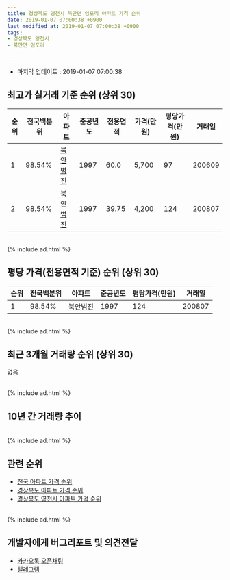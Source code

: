 ```yaml
---
title: 경상북도 영천시 북안면 임포리 아파트 가격 순위
date: 2019-01-07 07:00:38 +0900
last_modified_at: 2019-01-07 07:00:38 +0900
tags:
- 경상북도 영천시
- 북안면 임포리

---
```


* 마지막 업데이트 : 2019-01-07 07:00:38

## 최고가 실거래 기준 순위 (상위 30)


|순위|전국백분위|아파트|준공년도|전용면적|가격(만원)|평당가격(만원)|거래일|
|---|---|---|---|---|---|---|---|
|1|98.54%|[북안범진](https://search.naver.com/search.naver?query=%EA%B2%BD%EC%83%81%EB%B6%81%EB%8F%84+%EC%98%81%EC%B2%9C%EC%8B%9C+%EB%B6%81%EC%95%88%EB%A9%B4+%EC%9E%84%ED%8F%AC%EB%A6%AC+%EB%B6%81%EC%95%88%EB%B2%94%EC%A7%84)|1997|60.0|5,700|97|200609|
|2|98.54%|[북안범진](https://search.naver.com/search.naver?query=%EA%B2%BD%EC%83%81%EB%B6%81%EB%8F%84+%EC%98%81%EC%B2%9C%EC%8B%9C+%EB%B6%81%EC%95%88%EB%A9%B4+%EC%9E%84%ED%8F%AC%EB%A6%AC+%EB%B6%81%EC%95%88%EB%B2%94%EC%A7%84)|1997|39.75|4,200|124|200807|


<br>
{% include ad.html %}
<br>

## 평당 가격(전용면적 기준) 순위 (상위 30)


|순위|전국백분위|아파트|준공년도|평당가격(만원)|거래일|
|---|---|---|---|---|---|
|1|98.54%|[북안범진](https://search.naver.com/search.naver?query=%EA%B2%BD%EC%83%81%EB%B6%81%EB%8F%84+%EC%98%81%EC%B2%9C%EC%8B%9C+%EB%B6%81%EC%95%88%EB%A9%B4+%EC%9E%84%ED%8F%AC%EB%A6%AC+%EB%B6%81%EC%95%88%EB%B2%94%EC%A7%84)|1997|124|200807|


<br>
{% include ad.html %}
<br>

## 최근 3개월 거래량 순위 (상위 30)

없음

<br>
{% include ad.html %}
<br>

## 10년 간 거래량 추이


<div style="width:100%;">
    <canvas id="deal_progress" height="250"></canvas>
</div>

<script>
new Chart(document.getElementById("deal_progress"), {
    type: 'line',
    data: {
        labels: ['200901','200902','200903','200904','200905','200906','200907','200908','200909','200910','200911','200912','201001','201002','201003','201004','201005','201006','201007','201008','201009','201010','201011','201012','201101','201102','201103','201104','201105','201106','201107','201108','201109','201110','201111','201112','201201','201202','201203','201204','201205','201206','201207','201208','201209','201210','201211','201212','201301','201302','201303','201304','201305','201306','201307','201308','201309','201310','201311','201312','201401','201402','201403','201404','201405','201406','201407','201408','201409','201410','201411','201412','201501','201502','201503','201504','201505','201506','201507','201508','201509','201510','201511','201512','201601','201602','201603','201604','201605','201606','201607','201608','201609','201610','201611','201612','201701','201702','201703','201704','201705','201706','201707','201708','201709','201710','201711','201712','201801','201802','201803','201804','201805','201806','201807','201808','201809','201810','201811','201812','201901'],
        datasets: [{
            label: '실거래 수',
            pointRadius: 1,
            data: [0, 1, 1, 0, 0, 0, 0, 1, 0, 0, 0, 0, 1, 1, 1, 4, 1, 3, 0, 1, 0, 2, 0, 0, 1, 1, 8, 1, 3, 1, 0, 1, 1, 1, 0, 0, 1, 1, 1, 0, 0, 0, 2, 1, 1, 0, 2, 1, 1, 0, 1, 1, 3, 0, 2, 0, 1, 2, 1, 0, 0, 2, 1, 1, 1, 0, 1, 1, 6, 4, 2, 1, 0, 0, 1, 0, 1, 2, 0, 2, 0, 1, 0, 0, 3, 0, 0, 0, 1, 4, 0, 1, 1, 0, 0, 0, 1, 1, 0, 0, 0, 0, 0, 0, 0, 0, 1, 1, 0, 0, 0, 0, 0, 0, 0, 1, 0, 0, 0, 0, 0],
            borderColor: "rgba(255, 201, 14, 1)",
            backgroundColor: "rgba(255, 201, 14, 0.5)",
            fill: true,
        }]
    },
    options: {
        responsive: true,
        title: {
            display: true,
            text: '10년간 거래량 추이'
        },
        tooltips: {
            mode: 'index',
            intersect: false,
        },
        hover: {
            mode: 'nearest',
            intersect: true
        },
        scales: {
            xAxes: [{
                display: true,
                scaleLabel: {
                    display: true,
                    labelString: '년/월'
                }
            }],
            yAxes: [{
                display: true,
                ticks: {
                    suggestedMin: 0,
                },
                scaleLabel: {
                    display: true,
                    labelString: '실거래 수'
                }
            }]
        }
    }
});

</script>


<br>
{% include ad.html %}
<br>

## 관련 순위

- [전국 아파트 가격 순위](https://inasie.github.io/apt-ranking/전국)
- [경상북도 아파트 가격 순위](https://inasie.github.io/apt-ranking/경상북도)
- [경상북도 영천시 아파트 가격 순위](https://inasie.github.io/apt-ranking/경상북도-영천시)


<br>
{% include ad.html %}
<br>

## 개발자에게 버그리포트 및 의견전달

- [카카오톡 오픈채팅](https://open.kakao.com/o/gLJUAP4)
- [텔레그램](https://t.me/inasie)

